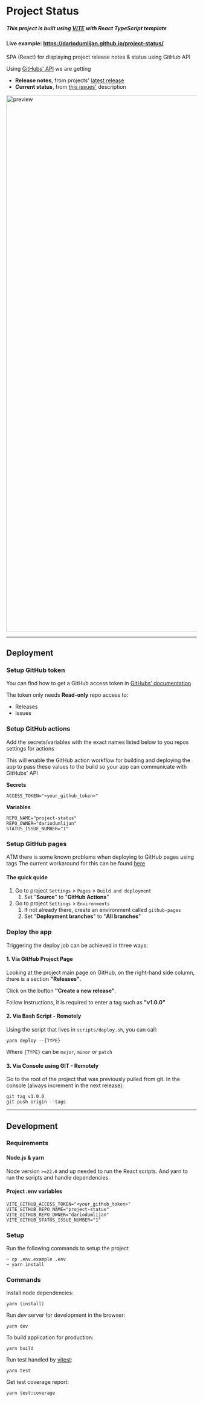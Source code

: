 # Project Status
##### This project is built using [VITE](https://vitejs.dev/) with React TypeScript template
#### Live example: https://dariodumlijan.github.io/project-status/

SPA (React) for displaying project release notes & status using GitHub API

Using [GitHubs' API](https://docs.github.com/en/rest/quickstart?apiVersion=2022-11-28) we are getting
- **Release notes**, from projects' [latest release](https://github.com/dariodumlijan/project-status/releases)
- **Current status**, from [this issues'](https://github.com/dariodumlijan/project-status/issues/1) description

<img width="1420" alt="preview" src="https://github.com/dariodumlijan/project-status/assets/79607795/9d46fe38-2833-46ef-8dbd-7cbacfc68b28">

---

## Deployment
### Setup GitHub token

You can find how to get a GitHub access token in [GitHubs' documentation](https://docs.github.com/en/authentication/keeping-your-account-and-data-secure/managing-your-personal-access-tokens#creating-a-fine-grained-personal-access-token)

The token only needs **Read-only** repo access to:
- Releases
- Issues

### Setup GitHub actions
Add the secrets/variables with the exact names listed below to you repos settings for actions

This will enable the GitHub action workflow for building and deploying the app to pass these values to the build so your app can communicate with GitHubs' API

**Secrets**

    ACCESS_TOKEN="<your_github_token>"

**Variables**

    REPO_NAME="project-status"
    REPO_OWNER="dariodumlijan"
    STATUS_ISSUE_NUMBER="1"

### Setup GitHub pages
ATM there is some known problems when deploying to GitHub pages using tags
The current workaround for this can be found [here](https://github.com/actions/deploy-pages/issues/151#issuecomment-1491271099)

#### The quick quide

1. Go to project `Settings` > `Pages` > `Build and deployment`
    1. Set "**Source**" to "**GitHub Actions**"
1. Go to project `Settings` > `Environments`
    1. If not already there, create an environment called `github-pages`
    2. Set "**Deployment branches**" to "**All branches**"

### Deploy the app

Triggering the deploy job can be achieved in three ways:

#### 1. Via GitHub Project Page
Looking at the project main page on GitHub, on the right-hand side column, there is a section **"Releases"**.

Click on the button **"Create a new release"**.

Follow instructions, it is required to enter a tag such as **"v1.0.0"**

#### 2. Via Bash Script - Remotely
Using the script that lives in `scripts/deploy.sh`, you can call:

    yarn deploy --{TYPE}

Where `{TYPE}` can be `major`, `minor` or `patch`

#### 3. Via Console using GIT - Remotely
Go to the root of the project that was previously pulled from git.
In the console (always increment in the next release):

    git tag v1.0.0
    git push origin --tags

---

## Development
### Requirements
#### Node.js & yarn

Node version `>=22.0` and up needed to run the React scripts. And yarn to run the scripts and handle dependencies.

#### Project .env variables

    VITE_GITHUB_ACCESS_TOKEN="<your_github_token>"
    VITE_GITHUB_REPO_NAME="project-status"
    VITE_GITHUB_REPO_OWNER="dariodumlijan"
    VITE_GITHUB_STATUS_ISSUE_NUMBER="1"

### Setup
Run the following commands to setup the project

    ~ cp .env.example .env
    ~ yarn install


### Commands

Install node dependencies:

    yarn (install)

Run dev server for development in the browser:

    yarn dev

To build application for production:

    yarn build

Run test handled by [vitest](https://vitest.dev/):

    yarn test

Get test coverage report:

    yarn test:coverage
